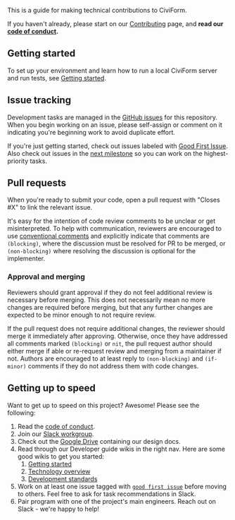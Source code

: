 This is a guide for making technical contributions to CiviForm.

If you haven't already, please start on our [Contributing](https://github.com/seattle-uat/civiform/wiki/Contributing) page, and **read our [code of conduct](https://github.com/seattle-uat/civiform/blob/main/code_of_conduct.md).**

## Getting started

To set up your environment and learn how to run a local CiviForm server and run tests, see [Getting started](https://github.com/seattle-uat/civiform/wiki/Getting-started).

## Issue tracking

Development tasks are managed in the [GitHub issues](https://github.com/seattle-uat/civiform/issues) for this repository. When you begin working on an issue, please self-assign or comment on it indicating you're beginning work to avoid duplicate effort.

If you're just getting started, check out issues labeled with [Good First Issue](https://github.com/seattle-uat/civiform/issues?q=is%3Aopen+is%3Aissue+label%3A%22good+first+issue%22). Also check out issues in the [next milestone](https://github.com/seattle-uat/civiform/milestones?direction=asc&sort=due_date&state=open) so you can work on the highest-priority tasks.

## Pull requests

When you're ready to submit your code, open a pull request with "Closes #X" to link the relevant issue.

It's easy for the intention of code review comments to be unclear or get misinterpreted. To help with communication, reviewers are encouraged to use [conventional comments](https://conventionalcomments.org/) and explicitly indicate that comments are `(blocking)`, where the discussion must be resolved for PR to be merged, or `(non-blocking)` where resolving the discussion is optional for the implementer.

### Approval and merging

Reviewers should grant approval if they do not feel additional review is necessary before merging. This does not necessarily mean no more changes are required before merging, but that any further changes are expected to be minor enough to not require review.

If the pull request does not require additional changes, the reviewer should merge it immediately after approving. Otherwise, once they have addressed all comments marked `(blocking)` or `nit`, the pull request author should either merge if able or re-request review and merging from a maintainer if not. Authors are encouraged to at least reply to `(non-blocking)` and `(if-minor)` comments if they do not address them with code changes.

## Getting up to speed

Want to get up to speed on this project? Awesome! Please see the following:

1. Read the [code of conduct](https://github.com/seattle-uat/civiform/blob/main/code_of_conduct.md).
1. Join our [Slack workgroup](https://join.slack.com/t/civiform/shared_invite/zt-niap7ys1-RAICICUpDJfjpizjyjBr7Q).
1. Check out the [Google Drive](https://drive.google.com/drive/folders/1_uVkq1uOD14p19DvQzbXs2s0XhSOQjgF?usp=sharing) containing our design docs.
1. Read through our Developer guide wikis in the right nav. Here are some good wikis to get you started:
    1. [Getting started](https://github.com/seattle-uat/civiform/wiki/Getting-started)
    1. [Technology overview](https://github.com/seattle-uat/civiform/wiki/Technology-overview)
    1. [Development standards](https://github.com/seattle-uat/civiform/wiki/Development-standards)
1. Work on at least one issue tagged with [`good first issue`](https://github.com/seattle-uat/civiform/issues?q=is%3Aopen+is%3Aissue+label%3A%22good+first+issue%22) before moving to others. Feel free to ask for task recommendations in Slack.
1. Pair program with one of the project's main engineers. Reach out on Slack - we're happy to help!
